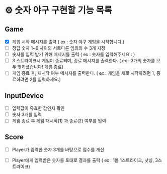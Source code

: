 # ⚙️ 숫자 야구 구현할 기능 목록

## Game
 - [x] 게임 시작 메시지를 출력 ( ex : 숫자 야구 게임을 시작합니다.)
 - [ ] 정답 숫자 1~9 사이의 서로다른 임의의 수 3개 지정
 - [ ] 숫자를 입력 받기 위해 메세지를 출력 ( ex : 숫자를 입력해주세요 : )
 - [ ] 3 스트라이크시 게임이 종료되며, 종료 메시지를 출력한다. ( ex : 3개의 숫자를 모두 맞히셨습니다! 게임 종료)
 - [ ] 게임 종료 후, 재시작 여부 메시지를 출력한다. ( ex : 게임을 새로 시작하려면 1, 종료하려면 2를 입력하세요.)

## InputDevice
 - [ ] 입력값이 유효한 값인지 확인
 - [ ] 숫자 3개를 입력
 - [ ] 게임 종료 후 게임 재시작(1) 과 종료(2) 여부를 입력

## Score
 - [ ] Player가 입력한 숫자 3개를 바탕으로 점수를 계산
 - [ ] Player에게 입력받은 숫자를 토대로 결과를 출력 ( ex : 1볼 1스트라이크, 낫싱, 3스트라이크)


